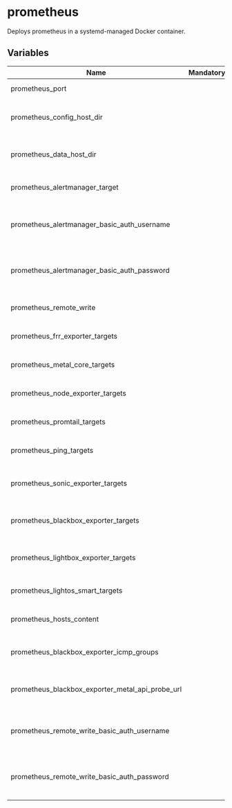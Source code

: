 # prometheus

Deploys prometheus in a systemd-managed Docker container.

## Variables

| Name                                             | Mandatory | Description                                                 |
| ------------------------------------------------ | --------- | ----------------------------------------------------------- |
| prometheus_port                                  |           | Port for prometheus                                         |
| prometheus_config_host_dir                       |           | The host directory for prometheus configurations            |
| prometheus_data_host_dir                         |           | The host directory for prometheus data                      |
| prometheus_alertmanager_target                   |           | Targets for the alertmanager                                |
| prometheus_alertmanager_basic_auth_username      |           | The username for the authentication to the alertmanager     |
| prometheus_alertmanager_basic_auth_password      |           | The password for the authentication to the alertmanager     |
| prometheus_remote_write                          |           | Remote write target for prometheus                          |
| prometheus_frr_exporter_targets                  |           | FRR exporter targets to scrape from                         |
| prometheus_metal_core_targets                    |           | metal-core targets to scrape from                           |
| prometheus_node_exporter_targets                 |           | Node exporter targets to scrape from                        |
| prometheus_promtail_targets                      |           | Promtail targets to scrape from                             |
| prometheus_ping_targets                          |           | Ping targets to scrape from                                 |
| prometheus_sonic_exporter_targets                |           | Sonic exporter targets to scrape from                       |
| prometheus_blackbox_exporter_targets             |           | Blackbox exporter targets to scrape from                    |
| prometheus_lightbox_exporter_targets             |           | Lightbox exporter targets to scrape from                    |
| prometheus_lightos_smart_targets                 |           | Lightos smart targets to scrape from                        |
| prometheus_hosts_content                         |           | Available hosts for prometheus                              |
| prometheus_blackbox_exporter_icmp_groups         |           | ICMP groups for the blackbox exporter                       |
| prometheus_blackbox_exporter_metal_api_probe_url |           | metal-api probe URL for the blackbox exporter               |
| prometheus_remote_write_basic_auth_username      |           | The username for the prometheus remote write authentication |
| prometheus_remote_write_basic_auth_password      |           | The password for the prometheus remote write authentication |
